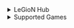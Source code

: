 <details>
<summary>LeGioN Hub</summary>
  
|Nr.| ㅤㅤㅤScripteㅤㅤ|Fav.|
|---|----------------|----|
| 1|Rebirth Chamtion X | ⭐|
| 2|Attack Simulator  | ⭐|
| 3|Idle Heroes Simulator | |
| 4|Pickaxe Mining Simulator | |
| 5|Timber Champions | |
| 6|Merge Simulator | |
| 7|One Fruit Simulator | |
| 8|One Fruit Simulator | |
| 9|Nuke Simulator | |
| 10|Bubble Gum Simulator | |
| 11|Flappy Clicker | ⭐|
| 12|Bubble Gum Clicker | ⭐|
| 13|Pet Rift | ⭐|
</details>

<details>
  <summary>Supported Games</summary>
  
| Nr.|Anonymous Hub | Fav. |
|----|---------------|----|
| 1|UFO Simulator | ⭐|
| 2|SPEED Simulator ||
| 3|Destroyed Kid Simulator ||
| 4|Deliveryman Simulator ||
| 5|Strongman Simulator ||
| 6|Pet Legends | ⭐|
| 7|Factory Simulator ||
| 8|Saber Simulator Remake 2 ||
</details>

